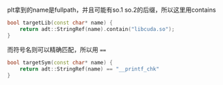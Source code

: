 # 

plt拿到的name是fullpath，并且可能有so.1 so.2的后缀，所以这里用contains
```cpp
bool targetLib(const char* name) {
    return adt::StringRef(name).contain("libcuda.so");
}
```

而符号名则可以精确匹配，所以用 `==`
```cpp
bool targetSym(const char* name) {
    return adt::StringRef(name) == "__printf_chk"
}
```